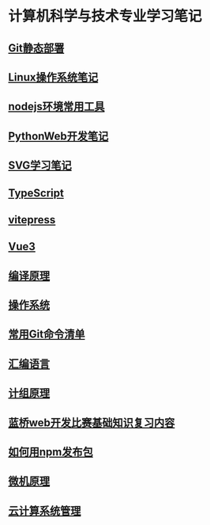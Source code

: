 # 计算机科学与技术专业学习笔记



## [Git静态部署](./git静态部署.html)



## [Linux操作系统笔记](./Linux操作系统笔记.html)



## [nodejs环境常用工具](./nodejs环境常用工具.html)



## [PythonWeb开发笔记](./PythonWeb开发笔记.html)



## [SVG学习笔记](./SVG学习笔记.html)



## [TypeScript](./TypeScript笔记.html)



## [vitepress](./vitepress.html)



## [Vue3](./Vue3.html)



## [编译原理](./编译原理笔记.html)



## [操作系统](./操作系统.html)



## [常用Git命令清单](./常用Git命令清单.html)



## [汇编语言](./汇编语言笔记.html)



## [计组原理](./计组原理笔记.html)



## [蓝桥web开发比赛基础知识复习内容](./蓝桥web开发比赛基础知识复习内容.html)



## [如何用npm发布包](./如何用npm发布包.html)



## [微机原理](./微机原理笔记.html)



## [云计算系统管理](./云计算系统管理笔记.html)

